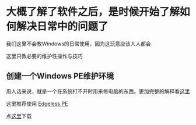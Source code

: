 # 大概了解了软件之后，是时候开始了解如何解决日常中的问题了

我们这里不会教Windows的日常使用，因为这玩意应该人人都会

这里只教必要的维护性操作与技巧

## 创建一个Windows PE维护环境

用人话来说，就是一个在系统打不开时用来修电脑的东西。更加完整的解释看[这里](https://wiki.edgeless.top/v2/faq/whats.html)

这里推荐使用 [Edgeless PE](https://home.edgeless.top/)

点[这里](https://down.edgeless.top/)下载

